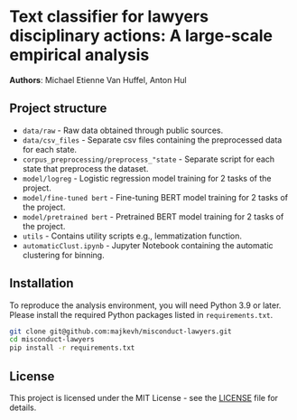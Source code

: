 # Text classifier for lawyers disciplinary actions: A large-scale empirical analysis
**Authors**: Michael Etienne Van Huffel, Anton Hul

## Project structure
- ``data/raw`` - Raw data obtained through public sources.
- ``data/csv_files`` - Separate csv files containing the preprocessed data for each state.
- ``corpus_preprocessing/preprocess_"state`` - Separate script for each state that preprocess the dataset.
- ``model/logreg`` - Logistic regression model training for 2 tasks of the project.
- ``model/fine-tuned bert`` - Fine-tuning BERT model training for 2 tasks of the project.
- ``model/pretrained bert`` - Pretrained BERT model training for 2 tasks of the project.
- ``⁠utils⁠`` - Contains utility scripts e.g., lemmatization function.
- ``automaticClust.ipynb`` - Jupyter Notebook containing the automatic clustering for binning.

## Installation
To reproduce the analysis environment, you will need Python 3.9 or later. Please install the required Python packages listed in `requirements.txt`.

```bash
git clone git@github.com:majkevh/misconduct-lawyers.git
cd misconduct-lawyers
pip install -r requirements.txt
```

## License
This project is licensed under the MIT License - see the [LICENSE](LICENSE) file for details.